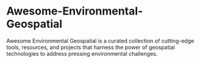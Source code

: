 # Awesome-Environmental-Geospatial
Awesome Environmental Geospatial is a curated collection of cutting-edge tools, resources, and projects that harness the power of geospatial technologies to address pressing environmental challenges. 
